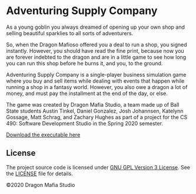 # Adventuring Supply Company

As a young goblin you always dreamed of opening up your own shop and selling beautiful sparklies to all sorts of adventurers.

So, when the Dragon Mafioso offered you a deal to run a shop, you signed instantly. However, you should have read the fine print, because now you are forever indebted to the dragon and are in a little game to see how long you can run this shop before he burns it, and you, to the ground.

Adventuring Supply Company is a single-player business simulation game where you buy and sell items while dealing with events that happen while running a shop in a fantasy world. However, you also owe a dragon a lot of money, and must pay the installment at the end of the day, or else.

The game was created by Dragon Mafia Studio, a team made up of Ball State students Austin Tinkel​​, Daniel Gonzalez, Josh Johannsen, Katelynn Gossage, Matt Schrag, and Zachary Hughes as part of a project for the CS 490: Software Development Studio in the Spring 2020 semester.

[Download the executable here](https://artinkel.itch.io/adventuring-supply-company)

## License

The project source code is licensed under [GNU GPL Version 3 License](https://www.gnu.org/licenses/gpl-3.0.en.html). See the [LICENSE](LICENSE) file for details.

&copy;2020 Dragon Mafia Studio
